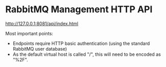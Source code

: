 # RabbitMQ Management HTTP API

http://127.0.0.1:8081/api/index.html

Most important points:
* Endpoints require HTTP basic authentication (using the standard RabbitMQ user database)
* As the default virtual host is called "/", this will need to be encoded as "%2F".
